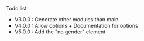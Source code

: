Todo list

- V3.0.0 : Generate other modules than main
- V4.0.0 : Allow options + Documentation for options
- V5.0.0 : Add the "no gender" element

